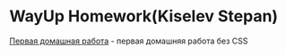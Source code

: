 # WayUp Homework(Kiselev Stepan)
[Первая домашная работа](https://stepashka1999.github.io/StepanKiselev_WUHomework/First_HomeWork/ "Первое дз(Без CSS)") - первая домашняя работа без CSS
